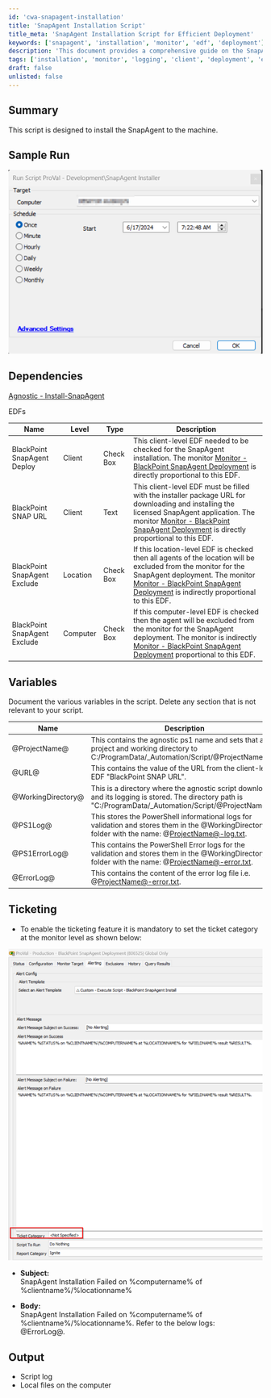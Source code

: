 ```yaml
---
id: 'cwa-snapagent-installation'
title: 'SnapAgent Installation Script'
title_meta: 'SnapAgent Installation Script for Efficient Deployment'
keywords: ['snapagent', 'installation', 'monitor', 'edf', 'deployment']
description: 'This document provides a comprehensive guide on the SnapAgent installation script, detailing its dependencies, variables, and ticketing features for efficient deployment and monitoring. It includes sample runs, variable documentation, and logging information to assist in successful implementation.'
tags: ['installation', 'monitor', 'logging', 'client', 'deployment', 'error']
draft: false
unlisted: false
---
```

## Summary

This script is designed to install the SnapAgent to the machine.

## Sample Run

![Sample Run](../../../static/img/BlackPoint---SnapAgent-Installer/image_1.png)

## Dependencies

[Agnostic - Install-SnapAgent](https://proval.itglue.com/DOC-5078775-16179603)  

EDFs

| Name                             | Level   | Type       | Description                                                                                                                                                                                                                                                                                        |
|----------------------------------|---------|------------|----------------------------------------------------------------------------------------------------------------------------------------------------------------------------------------------------------------------------------------------------------------------------------------------------|
| BlackPoint SnapAgent Deploy      | Client  | Check Box  | This client-level EDF needed to be checked for the SnapAgent installation. The monitor [Monitor - BlackPoint SnapAgent Deployment](https://proval.itglue.com/DOC-5078775-16179604) is directly proportional to this EDF.                                                                          |
| BlackPoint SNAP URL              | Client  | Text       | This client-level EDF must be filled with the installer package URL for downloading and installing the licensed SnapAgent application. The monitor [Monitor - BlackPoint SnapAgent Deployment](https://proval.itglue.com/DOC-5078775-16179604) is directly proportional to this EDF.                   |
| BlackPoint SnapAgent Exclude     | Location| Check Box  | If this location-level EDF is checked then all agents of the location will be excluded from the monitor for the SnapAgent deployment. The monitor [Monitor - BlackPoint SnapAgent Deployment](https://proval.itglue.com/DOC-5078775-16179604) is indirectly proportional to this EDF.              |
| BlackPoint SnapAgent Exclude     | Computer| Check Box  | If this computer-level EDF is checked then the agent will be excluded from the monitor for the SnapAgent deployment. The monitor is indirectly [Monitor - BlackPoint SnapAgent Deployment](https://proval.itglue.com/DOC-5078775-16179604) proportional to this EDF.                                 |

## Variables

Document the various variables in the script. Delete any section that is not relevant to your script.

| Name               | Description                                                                                                                                                                                                                     |
|--------------------|---------------------------------------------------------------------------------------------------------------------------------------------------------------------------------------------------------------------------------|
| @ProjectName@      | This contains the agnostic ps1 name and sets that as a project and working directory to C:/ProgramData/_Automation/Script/@ProjectName@.                                                                                     |
| @URL@              | This contains the value of the URL from the client-level EDF "BlackPoint SNAP URL".                                                                                                                                           |
| @WorkingDirectory@ | This is a directory where the agnostic script download and its logging is stored. The directory path is "C:/ProgramData/_Automation/Script/@ProjectName@".                                                                   |
| @PS1Log@           | This stores the PowerShell informational logs for validation and stores them in the @WorkingDirectory@ folder with the name: @ProjectName@-log.txt.                                                                           |
| @PS1ErrorLog@      | This contains the PowerShell Error logs for the validation and stores them in the @WorkingDirectory@ folder with the name: @ProjectName@-error.txt.                                                                          |
| @ErrorLog@         | This contains the content of the error log file i.e. @ProjectName@-error.txt.                                                                                                                                               |

## Ticketing

- To enable the ticketing feature it is mandatory to set the ticket category at the monitor level as shown below:

![Ticketing Category](../../../static/img/BlackPoint---SnapAgent-Installer/image_2.png)

- **Subject:**  
  SnapAgent Installation Failed on %computername% of %clientname%/%locationname%

- **Body:**  
  SnapAgent Installation Failed on %computername% of %clientname%/%locationname%. Refer to the below logs:  
  @ErrorLog@.

## Output

- Script log
- Local files on the computer



